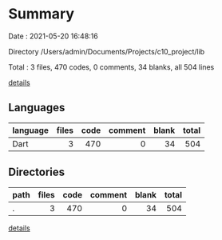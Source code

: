 # Summary

Date : 2021-05-20 16:48:16

Directory /Users/admin/Documents/Projects/c10_project/lib

Total : 3 files,  470 codes, 0 comments, 34 blanks, all 504 lines

[details](details.md)

## Languages
| language | files | code | comment | blank | total |
| :--- | ---: | ---: | ---: | ---: | ---: |
| Dart | 3 | 470 | 0 | 34 | 504 |

## Directories
| path | files | code | comment | blank | total |
| :--- | ---: | ---: | ---: | ---: | ---: |
| . | 3 | 470 | 0 | 34 | 504 |

[details](details.md)